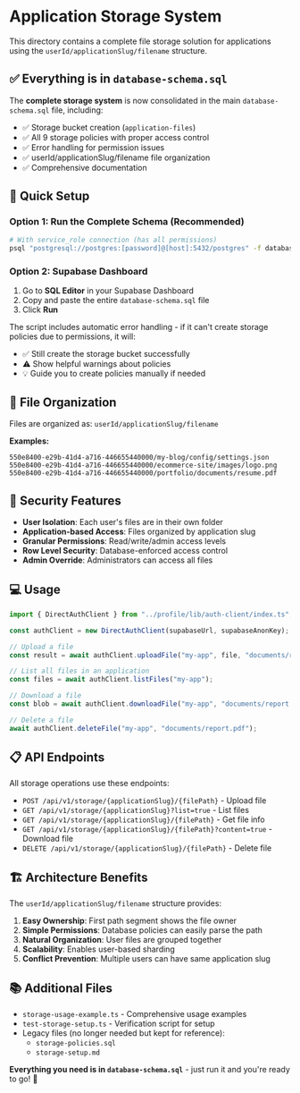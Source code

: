 # Application Storage System

This directory contains a complete file storage solution for applications using the
`userId/applicationSlug/filename` structure.

## ✅ Everything is in `database-schema.sql`

The **complete storage system** is now consolidated in the main `database-schema.sql` file,
including:

- ✅ Storage bucket creation (`application-files`)
- ✅ All 9 storage policies with proper access control
- ✅ Error handling for permission issues
- ✅ userId/applicationSlug/filename file organization
- ✅ Comprehensive documentation

## 🚀 Quick Setup

### Option 1: Run the Complete Schema (Recommended)

```bash
# With service_role connection (has all permissions)
psql "postgresql://postgres:[password]@[host]:5432/postgres" -f database-schema.sql
```

### Option 2: Supabase Dashboard

1. Go to **SQL Editor** in your Supabase Dashboard
2. Copy and paste the entire `database-schema.sql` file
3. Click **Run**

The script includes automatic error handling - if it can't create storage policies due to
permissions, it will:

- ✅ Still create the storage bucket successfully
- ⚠️ Show helpful warnings about policies
- 💡 Guide you to create policies manually if needed

## 📁 File Organization

Files are organized as: `userId/applicationSlug/filename`

**Examples:**

```
550e8400-e29b-41d4-a716-446655440000/my-blog/config/settings.json
550e8400-e29b-41d4-a716-446655440000/ecommerce-site/images/logo.png
550e8400-e29b-41d4-a716-446655440000/portfolio/documents/resume.pdf
```

## 🔐 Security Features

- **User Isolation**: Each user's files are in their own folder
- **Application-based Access**: Files organized by application slug
- **Granular Permissions**: Read/write/admin access levels
- **Row Level Security**: Database-enforced access control
- **Admin Override**: Administrators can access all files

## 💻 Usage

```typescript
import { DirectAuthClient } from "../profile/lib/auth-client/index.ts";

const authClient = new DirectAuthClient(supabaseUrl, supabaseAnonKey);

// Upload a file
const result = await authClient.uploadFile("my-app", file, "documents/report.pdf");

// List all files in an application
const files = await authClient.listFiles("my-app");

// Download a file
const blob = await authClient.downloadFile("my-app", "documents/report.pdf");

// Delete a file
await authClient.deleteFile("my-app", "documents/report.pdf");
```

## 📋 API Endpoints

All storage operations use these endpoints:

- `POST /api/v1/storage/{applicationSlug}/{filePath}` - Upload file
- `GET /api/v1/storage/{applicationSlug}?list=true` - List files
- `GET /api/v1/storage/{applicationSlug}/{filePath}` - Get file info
- `GET /api/v1/storage/{applicationSlug}/{filePath}?content=true` - Download file
- `DELETE /api/v1/storage/{applicationSlug}/{filePath}` - Delete file

## 🏗️ Architecture Benefits

The `userId/applicationSlug/filename` structure provides:

1. **Easy Ownership**: First path segment shows the file owner
2. **Simple Permissions**: Database policies can easily parse the path
3. **Natural Organization**: User files are grouped together
4. **Scalability**: Enables user-based sharding
5. **Conflict Prevention**: Multiple users can have same application slug

## 📚 Additional Files

- `storage-usage-example.ts` - Comprehensive usage examples
- `test-storage-setup.ts` - Verification script for setup
- Legacy files (no longer needed but kept for reference):
  - `storage-policies.sql`
  - `storage-setup.md`

**Everything you need is in `database-schema.sql`** - just run it and you're ready to go! 🎉

